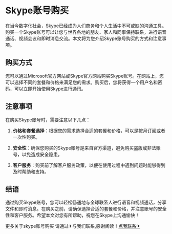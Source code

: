 # Skype账号购买

在当今数字化社会，Skype已经成为人们商务和个人生活中不可或缺的沟通工具。购买一个Skype账号可以让您与世界各地的朋友、家人和同事保持联系，进行语音通话、视频会议和即时消息交流。本文将为您介绍Skype账号购买的方式和注意事项。

## 购买方式

您可以通过Microsoft官方网站或Skype官方网站购买Skype账号。在网站上，您可以选择不同的套餐和价格来满足您的需求。购买后，您将获得一个用户名和密码，可以立即开始使用Skype进行通讯。

## 注意事项

在购买Skype账号时，需要注意以下几点：

1. **价格和套餐选择**：根据您的需求选择合适的套餐和价格，可以是按月订阅或者一次性购买。

2. **安全性**：确保您购买的Skype账号是来自官方渠道，避免购买盗版或非法账号，以免造成安全隐患。

3. **客户服务**：购买前了解客户服务政策，以便在使用过程中遇到问题时能够得到及时帮助和支持。

## 结语

通过购买Skype账号，您可以轻松畅通地与全球联系人进行语音和视频通话，分享文件和即时消息。在购买之前，请确保选择合适的套餐和价格，并注意账号的安全性和客户服务。希望本文对您有所帮助，祝您在Skype上沟通愉快！

更多关于skype账号购买 请通过✈与我们联系,感谢阅读！[点我联系✈](https://www.G208.com)